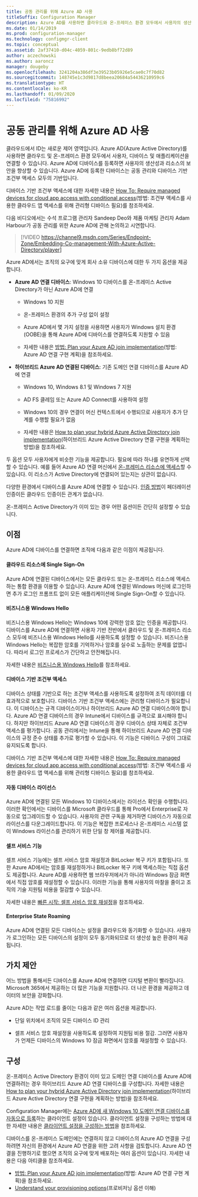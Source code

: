 ```yaml
---
title: 공동 관리를 위해 Azure AD 사용
titleSuffix: Configuration Manager
description: Azure AD를 사용하면 클라우드와 온-프레미스 환경 모두에서 사용자의 생산성과 리소스의 보안을 향상할 수 있음
ms.date: 01/14/2019
ms.prod: configuration-manager
ms.technology: configmgr-client
ms.topic: conceptual
ms.assetid: 2af37410-d04c-4059-801c-9edb8bf72d89
author: aczechowski
ms.author: aaroncz
manager: dougeby
ms.openlocfilehash: 3241204a386df3e39523b05926e5cae0c7f70d82
ms.sourcegitcommit: 148745e1c3d9817d8beea20684a54436210959c6
ms.translationtype: HT
ms.contentlocale: ko-KR
ms.lasthandoff: 01/09/2020
ms.locfileid: "75816992"
---
```

# <a name="use-azure-ad-for-co-management"></a>공동 관리를 위해 Azure AD 사용

클라우드에서 ID는 새로운 제어 영역입니다. Azure AD(Azure Active Directory)를 사용하면 클라우드 및 온-프레미스 환경 모두에서 사용자, 디바이스 및 애플리케이션을 연결할 수 있습니다. Azure AD에 디바이스를 등록하면 사용자의 생산성과 리소스의 보안을 향상할 수 있습니다. Azure AD에 등록한 디바이스는 공동 관리와 디바이스 기반 조건부 액세스 모두의 기반입니다. 

디바이스 기반 조건부 액세스에 대한 자세한 내용은 [How To: Require managed devices for cloud app access with conditional access](https://docs.microsoft.com/azure/active-directory/conditional-access/require-managed-devices)(방법: 조건부 액세스를 사용한 클라우드 앱 액세스를 위해 관리형 디바이스 필요)를 참조하세요.

다음 비디오에서는 수석 프로그램 관리자 Sandeep Deo와 제품 마케팅 관리자 Adam Harbour가 공동 관리를 위한 Azure AD에 관해 논의하고 시연합니다.

> [!VIDEO https://channel9.msdn.com/Series/Endpoint-Zone/Embedding-Co-management-With-Azure-Active-Directory/player]

Azure AD에서는 조직의 요구에 맞게 회사 소유 디바이스에 대한 두 가지 옵션을 제공합니다.  

- **Azure AD 연결 디바이스**: Windows 10 디바이스를 온-프레미스 Active Directory가 아닌 Azure AD에 연결  

    - Windows 10 지원

    - 온-프레미스 환경의 추가 구성 없이 설정  

    - Azure AD에서 몇 가지 설정을 사용하면 사용자가 Windows 설치 환경(OOBE)을 통해 Azure AD에 디바이스를 연결하도록 지원할 수 있음  

    - 자세한 내용은 [방법: Plan your Azure AD join implementation](https://docs.microsoft.com/azure/active-directory/devices/azureadjoin-plan)(방법: Azure AD 연결 구현 계획)을 참조하세요.  

- **하이브리드 Azure AD 연결된 디바이스**: 기존 도메인 연결 디바이스를 Azure AD에 연결  

    - Windows 10, Windows 8.1 및 Windows 7 지원

    - AD FS 클레임 또는 Azure AD Connect를 사용하여 설정  

    - Windows 10의 경우 연결이 머신 컨텍스트에서 수행되므로 사용자가 추가 단계를 수행할 필요가 없음  

    - 자세한 내용은 [How to plan your hybrid Azure Active Directory join implementation](https://docs.microsoft.com/azure/active-directory/devices/hybrid-azuread-join-plan)(하이브리드 Azure Active Directory 연결 구현을 계획하는 방법)을 참조하세요.  

두 옵션 모두 사용자에게 비슷한 기능을 제공합니다. 필요에 따라 하나를 유연하게 선택할 수 있습니다. 예를 들어 Azure AD 연결 머신에서 [온-프레미스 리소스에 액세스](https://docs.microsoft.com/azure/active-directory/devices/azuread-join-sso)할 수 있습니다. 이 리소스가 Active Directory에 연결되어 있는지는 상관이 없습니다. 

다양한 환경에서 디바이스를 Azure AD에 연결할 수 있습니다. [인증 방법](https://docs.microsoft.com/azure/security/azure-ad-choose-authn)이 페더레이션 인증이든 클라우드 인증이든 관계가 없습니다. 

온-프레미스 Active Directory가 이미 있는 경우 어떤 옵션이든 간단히 설정할 수 있습니다. 



## <a name="benefits"></a>이점

Azure AD에 디바이스를 연결하면 조직에 다음과 같은 이점이 제공됩니다.

#### <a name="single-sign-on-to-cloud-resources"></a>클라우드 리소스에 Single Sign-On
Azure AD에 연결된 디바이스에서는 모든 클라우드 또는 온-프레미스 리소스에 액세스하는 통합 환경을 이용할 수 있습니다. Azure AD에 연결된 Windows 머신에 로그인하면 추가 로그인 프롬프트 없이 모든 애플리케이션에 Single Sign-On할 수 있습니다.  

#### <a name="windows-hello-for-business"></a>비즈니스용 Windows Hello
비즈니스용 Windows Hello는 Windows 10에 강력한 암호 없는 인증을 제공합니다. 디바이스를 Azure AD에 연결하면 사용자 기반 전반에서 클라우드 및 온-프레미스 리소스 모두에 비즈니스용 Windows Hello를 사용하도록 설정할 수 있습니다. 비즈니스용 Windows Hello는 복잡한 암호를 기억하거나 암호를 실수로 노출하는 문제를 없앱니다. 따라서 로그인 프로세스가 간단하고 안전해집니다. 

자세한 내용은 [비즈니스용 Windows Hello](https://docs.microsoft.com/windows/security/identity-protection/hello-for-business/hello-identity-verification)를 참조하세요.  

#### <a name="device-based-conditional-access"></a>디바이스 기반 조건부 액세스
디바이스 상태를 기반으로 하는 조건부 액세스를 사용하도록 설정하여 조직 데이터를 더 효과적으로 보호합니다. 디바이스 기반 조건부 액세스에는 관리형 디바이스가 필요합니다. 이 디바이스는 규격 디바이스이거나 하이브리드 Azure AD 연결 디바이스여야 합니다. Azure AD 연결 디바이스의 경우 Intune에서 디바이스를 규격으로 표시해야 합니다. 하지만 하이브리드 Azure AD 연결 디바이스의 경우 디바이스 상태 자체로 조건부 액세스를 평가합니다. 공동 관리에서는 Intune을 통해 하이브리드 Azure AD 연결 디바이스의 규정 준수 상태를 추가로 평가할 수 있습니다. 이 기능은 디바이스 구성이 그대로 유지되도록 합니다. 

디바이스 기반 조건부 액세스에 대한 자세한 내용은 [How To: Require managed devices for cloud app access with conditional access](https://docs.microsoft.com/azure/active-directory/conditional-access/require-managed-devices)(방법: 조건부 액세스를 사용한 클라우드 앱 액세스를 위해 관리형 디바이스 필요)를 참조하세요.  

#### <a name="automatic-device-licensing"></a>자동 디바이스 라이선스
Azure AD에 연결된 모든 Windows 10 디바이스에서는 라이선스 확인을 수행합니다. 이러한 확인에서는 디바이스를 Microsoft 클라우드를 통해 Pro에서 Enterprise로 자동으로 업그레이드할 수 있습니다. 사용자의 관련 구독을 제거하면 디바이스가 자동으로 라이선스를 다운그레이드합니다. 이 기능은 복잡한 프로세스나 온-프레미스 시스템 없이 Windows 라이선스를 관리하기 위한 단일 창 제어를 제공합니다.

#### <a name="self-service-functionality"></a>셀프 서비스 기능
셀프 서비스 기능에는 셀프 서비스 암호 재설정과 BitLocker 복구 키가 포함됩니다. 또한 Azure AD에서는 암호를 재설정하거나 BitLocker 복구 키에 액세스하는 직접 옵션도 제공합니다. Azure AD를 사용하면 웹 브라우저에서가 아니라 Windows 잠금 화면에서 직접 암호를 재설정할 수 있습니다. 이러한 기능을 통해 사용자의 마찰을 줄이고 조직의 기술 지원팀 비용을 절감할 수 있습니다.  

자세한 내용은 [빠른 시작: 셀프 서비스 암호 재설정](https://docs.microsoft.com/azure/active-directory/authentication/quickstart-sspr)을 참조하세요.

#### <a name="enterprise-state-roaming"></a>Enterprise State Roaming
Azure AD에 연결된 모든 디바이스는 설정을 클라우드와 동기화할 수 있습니다. 사용자가 로그인하는 모든 디바이스의 설정이 모두 동기화되므로 더 생산성 높은 환경이 제공됩니다.  



## <a name="value-proposition"></a>가치 제안

어느 방법을 통해서든 디바이스를 Azure AD에 연결하면 디지털 변환이 빨라집니다. Microsoft 365에서 제공하는 더 많은 기능을 지원합니다. 더 나은 환경을 제공하고 데이터의 보안을 강화합니다. 

Azure AD는 작업 로드를 줄이는 다음과 같은 여러 옵션을 제공합니다.

- 단일 위치에서 조직의 모든 디바이스 ID 관리  

- 셀프 서비스 암호 재설정을 사용하도록 설정하여 지원팀 비용 절감. 그러면 사용자가 언제든 디바이스의 Windows 10 잠금 화면에서 암호를 재설정할 수 있습니다.  



## <a name="configure"></a>구성

온-프레미스 Active Directory 환경이 이미 있고 도메인 연결 디바이스를 Azure AD에 연결하려는 경우 하이브리드 Azure AD 연결 디바이스를 구성합니다. 자세한 내용은 [How to plan your hybrid Azure Active Directory join implementation](https://docs.microsoft.com/azure/active-directory/devices/hybrid-azuread-join-plan)(하이브리드 Azure Active Directory 연결 구현을 계획하는 방법)을 참조하세요. 

Configuration Manager에는 [Azure AD에 새 Windows 10 도메인 연결 디바이스를 자동으로 등록](/sccm/core/clients/deploy/about-client-settings#automatically-register-new-windows-10-domain-joined-devices-with-azure-active-directory)하는 클라이언트 설정이 있습니다. 클라이언트 설정을 구성하는 방법에 대한 자세한 내용은 [클라이언트 설정을 구성하는 방법](/sccm/core/clients/deploy/configure-client-settings)을 참조하세요.

디바이스를 온-프레미스 도메인에는 연결하지 않고 디바이스의 Azure AD 연결을 구성하려면 자신의 환경에서 Azure AD 연결을 위한 고려 사항을 검토합니다. Azure AD 연결을 진행하기로 했으면 조직의 요구에 맞게 배포하는 여러 옵션이 있습니다. 자세한 내용은 다음 아티클을 참조하세요.
- [방법: Plan your Azure AD join implementation](https://docs.microsoft.com/azure/active-directory/devices/azureadjoin-plan)(방법: Azure AD 연결 구현 계획)을 참조하세요.  
- [Understand your provisioning options](https://docs.microsoft.com/azure/active-directory/devices/azureadjoin-plan#understand-your-provisioning-options)(프로비저닝 옵션 이해)  

